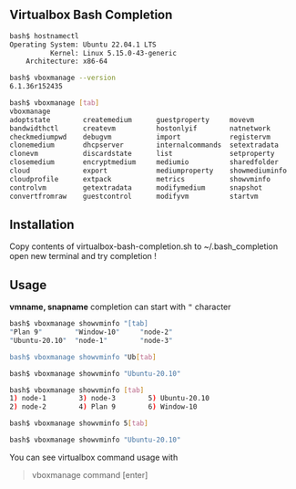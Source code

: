 ## Virtualbox Bash Completion

```sh
bash$ hostnamectl
Operating System: Ubuntu 22.04.1 LTS
          Kernel: Linux 5.15.0-43-generic
    Architecture: x86-64

bash$ vboxmanage --version 
6.1.36r152435

bash$ vboxmanage [tab]
vboxmanage 
adoptstate        createmedium      guestproperty     movevm            storageattach
bandwidthctl      createvm          hostonlyif        natnetwork        storagectl
checkmediumpwd    debugvm           import            registervm        unattended
clonemedium       dhcpserver        internalcommands  setextradata      unregistervm
clonevm           discardstate      list              setproperty       usbdevsource
closemedium       encryptmedium     mediumio          sharedfolder      usbfilter
cloud             export            mediumproperty    showmediuminfo    
cloudprofile      extpack           metrics           showvminfo        
controlvm         getextradata      modifymedium      snapshot          
convertfromraw    guestcontrol      modifyvm          startvm  
```

## Installation

Copy contents of virtualbox-bash-completion.sh to ~/.bash_completion  
open new terminal and try completion !

## Usage

**vmname, snapname** completion can start with <kbd>"</kbd> character  

```sh
bash$ vboxmanage showvminfo "[tab]
"Plan 9"        "Window-10"     "node-2"        
"Ubuntu-20.10"  "node-1"        "node-3" 

bash$ vboxmanage showvminfo "Ub[tab]

bash$ vboxmanage showvminfo "Ubuntu-20.10"
```

```sh
bash$ vboxmanage showvminfo [tab]
1) node-1        3) node-3        5) Ubuntu-20.10  
2) node-2        4) Plan 9        6) Window-10     

bash$ vboxmanage showvminfo 5[tab]

bash$ vboxmanage showvminfo "Ubuntu-20.10"
```

You can see virtualbox command usage with
> vboxmanage command [enter]


